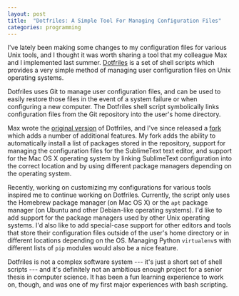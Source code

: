 ```yaml
---
layout: post
title:  "Dotfriles: A Simple Tool For Managing Configuration Files"
categories: programming
---
```


I've lately been making some changes to my configuration files for various Unix tools, and I thought it was worth sharing a tool that my colleague Max and I implemented last summer. [Dotfriles](https://github.com/hawkw/dotfriles) is a set of shell scripts which provides a very simple method of managing user configuration files on Unix operating systems. 

Dotfriles uses Git to manage user configuration files, and can be used to easily restore those files in the event of a system failure or when configuring a new computer. The Dotfriles shell script symbolically links configuration files from the Git repository into the user's home directory.

Max wrote the [original version](https://github.com/ArcticLight/dotfriles) of Dotfriles, and I've since released a [fork](https://github.com/hawkw/dotfriles) which adds a number of additional features. My fork adds the ability to automatically install a list of packages stored in the repository, support for managing the configuration files for the SublimeText text editor, and support for the Mac OS X operating system by linking SublimeText configuration into the correct location and by using different package managers depending on the operating system.

Recently, working on customizing my configurations for various tools inspired me to continue working on Dotfriles. Currently, the script only uses the Homebrew package manager (on Mac OS X) or the `apt` package manager (on Ubuntu and other Debian-like operating systems). I'd like to add support for the package managers used by other Unix operating systems. I'd also like to add special-case support for other editors and tools that store their configuration files outside of the user's home directory or in different locations depending on the OS. Managing Python `virtualenv`s with different lists of `pip` modules would also be a nice feature.

Dotfriles is not a complex software system --- it's just a short set of shell scripts --- and it's definitely not an ambitious enough project for a senior thesis in computer science. It has been a fun learning experience to work on, though, and was one of my first major experiences with bash scripting.